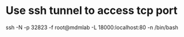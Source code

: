 Use ssh tunnel to access tcp port
=================================
ssh -N -p 32823 -f root@mdmlab -L 18000:localhost:80 -n /bin/bash
